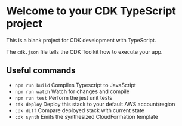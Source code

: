 # Welcome to your CDK TypeScript project

This is a blank project for CDK development with TypeScript.

The `cdk.json` file tells the CDK Toolkit how to execute your app.

## Useful commands

* `npm run build`   Compiles Typescript to JavaScript
* `npm run watch`   Watch for changes and compile
* `npm run test`    Perform the jest unit tests
* `cdk deploy`      Deploy this stack to your default AWS account/region
* `cdk diff`        Compare deployed stack with current state
* `cdk synth`       Emits the synthesized CloudFormation template
